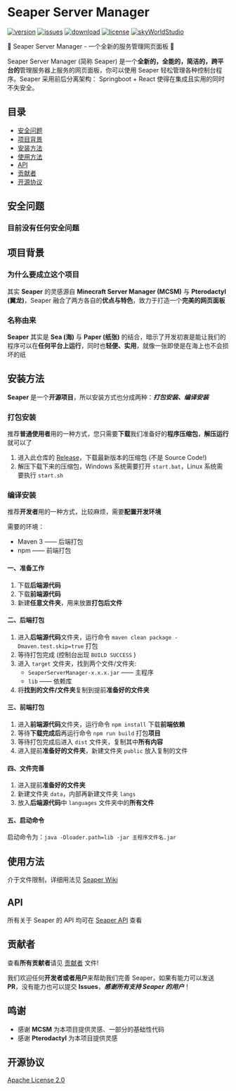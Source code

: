# Seaper Server Manager

[![version](https://img.shields.io/github/v/release/Xiaoyi311/Seaper)](https://github.com/Xiaoyi311/Seaper/releases)
[![issues](https://img.shields.io/github/issues/Xiaoyi311/Seaper)](https://github.com/Xiaoyi311/Seaper/issues)
[![download](https://img.shields.io/github/downloads/Xiaoyi311/Seaper/total)](https://github.com/Xiaoyi311/Seaper/releases)
[![license](https://img.shields.io/github/license/Xiaoyi311/Seaper.svg)](LICENSE)
[![skyWorldStudio](https://img.shields.io/badge/Powered%20By-SkyWorldStudio-blue.svg?style=flat-square)](https://skyworldstudio.top)

🌟 Seaper Server Manager - 一个全新的服务管理网页面板 🌟

Seaper Server Manager (简称 Seaper) 是一个**全新的，全能的，简洁的，跨平台的**管理服务器上服务的网页面板，你可以使用 Seaper 轻松管理各种控制台程序。Seaper 采用前后分离架构： Springboot + React 使得在集成且实用的同时不失安全。

## 目录

- [安全问题](#安全问题)
- [项目背景](#项目背景)
- [安装方法](#安装方法)
- [使用方法](#使用方法)
- [API](#api)
- [贡献者](#贡献者)
- [开源协议](#开源协议)

## 安全问题

### 目前没有任何安全问题

## 项目背景

### 为什么要成立这个项目

其实 **Seaper** 的灵感源自 **Minecraft Server Manager (MCSM)** 与 **Pterodactyl (翼龙)**，Seaper 融合了两方各自的**优点与特色**，致力于打造一个**完美的网页面板**

### 名称由来

**Seaper** 其实是 **Sea (海)** 与 **Paper (纸张)** 的结合，暗示了开发初衷是能让我们的程序可以在**任何平台上运行**，同时也**轻便、实用**，就像一张即使是在海上也不会损坏的纸

## 安装方法

**Seaper** 是一个**开源项目**，所以安装方式也分成两种：**_打包安装、编译安装_**

### 打包安装

推荐**普通使用者**用的一种方式，您只需要**下载**我们准备好的**程序压缩包**，**解压运行**就可以了

1. 进入此仓库的 [Release](https://github.com/Xiaoyi311/Seaper/releases)，下载最新版本的压缩包 (不是 Source Code!)
2. 解压下载下来的压缩包，Windows 系统需要打开 ```start.bat```，Linux 系统需要执行 ```start.sh```

### 编译安装

推荐**开发者**用的一种方式，比较麻烦，需要**配置开发环境**

需要的环境：
- Maven 3 —— 后端打包
- npm —— 前端打包

#### 一、准备工作
1. 下载**后端源代码**
2. 下载**前端源代码**
3. 新建**任意文件夹**，用来放置**打包后文件**

#### 二、后端打包
1. 进入**后端源代码**文件夹，运行命令 `maven clean package -Dmaven.test.skip=true` 打包
2. 等待打包完成 (控制台出现 `BUILD SUCCESS` )
3. 进入 `target` 文件夹，找到两个文件/文件夹:
   - `SeaperServerManager-x.x.x.jar` —— 主程序
   - `lib` —— 依赖库
4. 将**找到的文件/文件夹**复制到提前**准备好的文件夹**

#### 三、前端打包
1. 进入**前端源代码**文件夹，运行命令 `npm install` 下载**前端依赖**
2. 等待**下载完成后**再运行命令 `npm run build` 打包**项目**
3. 等待打包完成后进入 `dist` 文件夹，复制其中**所有内容**
4. 进入提前**准备好的文件夹**，新建文件夹 `public` 放入复制的文件

#### 四、文件完善
1. 进入提前**准备好的文件夹**
2. 新建文件夹 `data`，内部再新建文件夹 `langs`
3. 放入**后端源代码**中 `languages` 文件夹中的**所有文件**

#### 五、启动命令
启动命令为：`java -Dloader.path=lib -jar 主程序文件名.jar`

## 使用方法

介于文件限制，详细用法见 [Seaper Wiki]()

## API

所有关于 Seaper 的 API 均可在 [Seaper API](https://docs.skyworldstudio.top/seaper) 查看

## 贡献者

查看**所有贡献者**请见 [贡献者](CONTRIBUTING.md) 文件!

我们欢迎任何**开发者或者用户**来帮助我们完善 Seaper，如果有能力可以发送 **PR**，没有能力也可以提交 **Issues**，**_感谢所有支持 Seaper 的用户_**！

## 鸣谢

- 感谢 **MCSM** 为本项目提供灵感、一部分的基础性代码
- 感谢 **Pterodactyl** 为本项目提供灵感

## 开源协议

[Apache License 2.0](LICENSE)